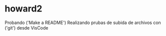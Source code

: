 # howard2
Probando ('Make a README')
Realizando prubas de subida de archivos con ('git') desde VisCode